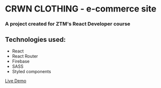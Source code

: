 # CRWN CLOTHING - e-commerce site

### A project created for ZTM's React Developer course

## Technologies used:

- React
- React Router
- Firebase
- SASS
- Styled components

[Live Demo](https://teal-daffodil-a9f65f.netlify.app)
